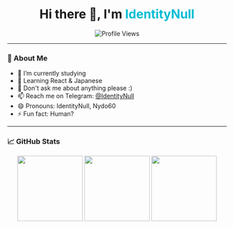 <h1 align="center">Hi there 👋, I'm <span style="color:#00bcd4">IdentityNull</span></h1>

<p align="center">
  <img src="https://komarev.com/ghpvc/?username=IdentityNulll&label=Profile%20views&color=0e75b6&style=flat" alt="Profile Views" />
</p>

---

### 🧠 About Me

- 🔭 I’m currently studying  
- 🌱 Learning React & Japanese  
- 💬 Don't ask me about anything please :) 
- 📫 Reach me on Telegram: [@IdentityNull](https://t.me/IdentityNull)  
- 😄 Pronouns: IdentityNull, Nydo60  
- ⚡ Fun fact: Human?

---

### 📈 GitHub Stats

<p align="center">
  <img src="https://github-readme-stats.vercel.app/api?username=IdentityNulll&show_icons=true&theme=tokyonight&hide_title=true" height="150"/>
  <img src="https://github-readme-streak-stats.herokuapp.com?user=IdentityNulll&theme=tokyonight&hide_border=true" height="150"/>
  <img src="https://github-readme-stats.vercel.app/api/top-langs/?username=IdentityNulll&layout=compact&theme=tokyonight" height="150"/>
</p>
